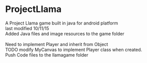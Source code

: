 # ProjectLlama
A Project Llama game built in java for android platform<br />
last modified 10/11/15<br />
Added Java files and image resources to the game folder<br />
<br />
Need to implement Player and inherit from Object<br />
TODO modify MyCanvas to implement Player class when created.<br />
Push Code files to the llamagame folder